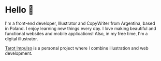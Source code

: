 # Hello 🔮
I'm a front-end developer, Illustrator and CopyWriter from Argentina, based in Poland. 
I enjoy learning new things every day. I love making beautiful and functional websites and mobile applications! 
Also, in my free time, I'm a digital illustrator.

[Tarot Impulso](https://tarotimpulso.com) is a personal project where I combine illustration and web development.
